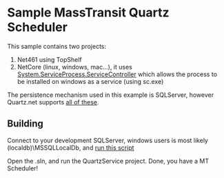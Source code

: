 # Sample MassTransit Quartz Scheduler

This sample contains two projects:

1. Net461 using TopShelf
2. NetCore (linux, windows, mac...), it uses [System.ServiceProcess.ServiceController](https://www.nuget.org/packages/System.ServiceProcess.ServiceController) which allows the process to be installed on windows as a service (using sc.exe)

The persistence mechanism used in this example is SQLServer, however Quartz.net supports [all of these](https://github.com/quartznet/quartznet/tree/master/database/tables).

## Building

Connect to your development SQLServer, windows users is most likely (localdb)\MSSQLLocalDb, and [run this script](create_quartz_tables.sql)

Open the .sln, and run the QuartzService project. Done, you have a MT Scheduler!